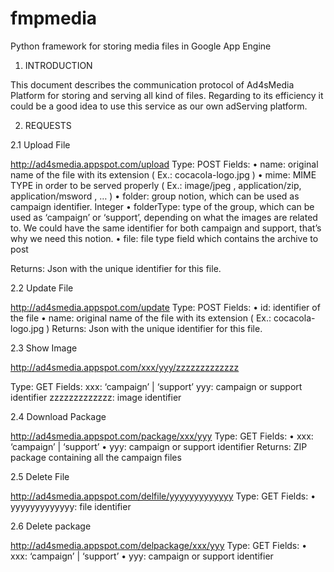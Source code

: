 fmpmedia
========

Python framework for storing media files in Google App Engine


1. INTRODUCTION

This document describes the communication protocol of Ad4sMedia Platform for storing and serving all kind of files.
Regarding to its efficiency it could be a good idea to use this service as our own adServing platform.

2. REQUESTS

2.1 Upload File

http://ad4smedia.appspot.com/upload
Type: POST
Fields:
•	name: original name of the file with its extension ( Ex.: cocacola-logo.jpg )
•	mime: MIME TYPE in order to be served properly ( Ex.: image/jpeg , application/zip, application/msword , …  )
•	folder: group notion, which can be used as campaign identifier. Integer
•	folderType: type of the group, which can be used as ‘campaign’ or ‘support’, depending on what the images are related to. We could have the same identifier for both campaign and support, that’s why we need this notion. 
•	file: file type field which contains the archive to post

Returns: Json with the unique identifier for this file.




2.2 Update File

http://ad4smedia.appspot.com/update
Type: POST
Fields:
•	id: identifier of the file
•	name: original name of the file with its extension ( Ex.: cocacola-logo.jpg )
Returns: Json with the unique identifier for this file.



2.3 Show Image

http://ad4smedia.appspot.com/xxx/yyy/zzzzzzzzzzzzz

Type: GET
Fields:
xxx: ‘campaign’ | ‘support’
yyy: campaign or support identifier
zzzzzzzzzzzzz: image identifier

2.4 Download Package

http://ad4smedia.appspot.com/package/xxx/yyy
Type: GET
Fields:
•	xxx: ‘campaign’ | ‘support’
•	yyy: campaign or support identifier
Returns: ZIP package containing all the campaign files


2.5 Delete File

http://ad4smedia.appspot.com/delfile/yyyyyyyyyyyyy 
Type: GET
Fields:
•	yyyyyyyyyyyyy: file identifier


2.6 Delete package

http://ad4smedia.appspot.com/delpackage/xxx/yyy 
Type: GET
Fields:
•	xxx: ‘campaign’ | ‘support’
•	yyy: campaign or support identifier


